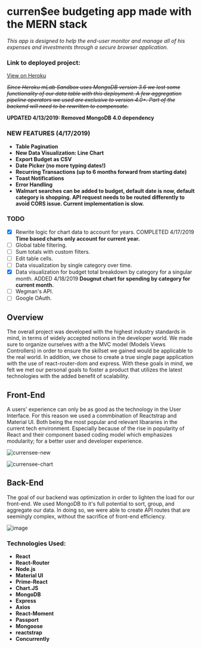 # curren\$ee budgeting app made with the MERN stack

_This app is designed to help the end-user monitor and manage all of his expenses and investments through a secure browser application._

### Link to deployed project:

[View on Heroku](https://pacific-ridge-46060.herokuapp.com/)

~~_Since Heroku mLab Sandbox uses MongoDB version 3.6 we lost some functionality of our data table with this deployment. A few aggregation pipeline operators we used are exclusive to version 4.0+. Part of the backend will need to be rewritten to compensate._~~

**UPDATED 4/13/2019: Removed MongoDB 4.0 dependency**

### NEW FEATURES (4/17/2019)

- **Table Pagination**
- **New Data Visualization: Line Chart**
- **Export Budget as CSV**
- **Date Picker (no more typing dates!)**
- **Recurring Transactions (up to 6 months forward from starting date)**
- **Toast Notifications**
- **Error Handling**
- **Walmart searches can be added to budget, default date is now, default category is shopping. API request needs to be routed differently to avoid CORS issue. Current implementation is slow.**

### TODO

- [x] Rewrite logic for chart data to account for years. COMPLETED 4/17/2019 **Time based charts only account for current year.**
- [ ] Global table filtering.
- [ ] Sum totals with custom filters.
- [ ] Edit table cells.
- [ ] Data visualization by single category over time.
- [x] Data visualization for budget total breakdown by category for a singular month. ADDED 4/18/2019 **Dougnut chart for spending by category for current month.**
- [ ] Wegman's API.
- [ ] Google OAuth.

## Overview

The overall project was developed with the highest industry standards in mind, in terms of widely accepted notions in the developer world. We made sure to organize ourselves with a the MVC model (Models Views Controllers) in order to ensure the skillset we gained would be applicable to the real world. In addition, we chose to create a true single page application with the use of react-router-dom and express. With these goals in mind, we felt we met our personal goals to foster a product that utilizes the latest technologies with the added benefit of scalability.

## Front-End

A users' experience can only be as good as the technology in the User Interface. For this reason we used a commbination of Reactstrap and Material UI. Both being the most popular and relevant libararies in the current tech environment. Especially because of the rise in popularity of React and their component based coding model which emphasizes modularity; for a better user and developer experience.

![currensee-new](https://user-images.githubusercontent.com/42519030/56330569-98ca7e80-6156-11e9-816c-ba9e3b94d71d.jpg)

![currensee-chart](https://user-images.githubusercontent.com/42519030/56330618-cdd6d100-6156-11e9-9a2d-33d7cfe2150b.jpg)

## Back-End

The goal of our backend was optimization in order to lighten the load for our front-end. We used MongoDB to it's full potential to sort, group, and aggregate our data. In doing so, we were able to create API routes that are seemingly complex, without the sacrifice of front-end efficiency.

![image](https://user-images.githubusercontent.com/11838797/49107896-da649680-f254-11e8-936d-b10adc2ce442.png)

### Technologies Used:

- **React**
- **React-Router**
- **Node.js**
- **Material UI**
- **Prime-React**
- **Chart.JS**
- **MongoDB**
- **Express**
- **Axios**
- **React-Moment**
- **Passport**
- **Mongoose**
- **reactstrap**
- **Concurrently**
